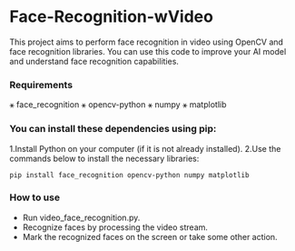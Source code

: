 # Face-Recognition-wVideo

This project aims to perform face recognition in video using OpenCV and face recognition libraries. You can use this code to improve your AI model and understand face recognition capabilities.

### Requirements

⚹ face_recognition
⚹ opencv-python
⚹ numpy
⚹ matplotlib

### You can install these dependencies using pip:

1.Install Python on your computer (if it is not already installed).
2.Use the commands below to install the necessary libraries:

```
pip install face_recognition opencv-python numpy matplotlib

```

### How to use

- Run video_face_recognition.py.
- Recognize faces by processing the video stream.
- Mark the recognized faces on the screen or take some other action.
